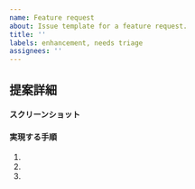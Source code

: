 ```yaml
---
name: Feature request
about: Issue template for a feature request.
title: ''
labels: enhancement, needs triage
assignees: ''
---
```


## 提案詳細

#### スクリーンショット

#### 実現する手順

1.
2.
3.